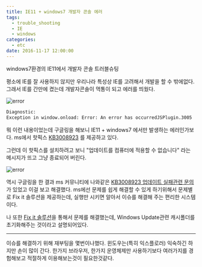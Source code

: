 ```yaml
---
title: IE11 + windows7 개발자 콘솔 에러
tags:
  - trouble_shooting
  - IE
  - windows
categories:
  - etc
date: 2016-11-17 12:00:00
---
```


windows7환경의 IE11에서 개발자 콘솔 트러블슈팅
<!-- more --> 

<style>
img{ margin: 0 auto; display: block;}
</style>

평소에 IE를 잘 사용하지 않지만 우리나라 특성상 IE를 고려해서 개발을 할 수 밖에없다. 그래서 IE를 간만에 켰는데
개발자콘솔이 먹통이 되고 에러를 띄웠다.

![error](/images/2016-11-17-explore-developer-console-issue/1.png)

``` sh
Diagnostic:
Exception in window.onload: Error: An error has occurredJSPlugin.3005
```

뭐 이런 내용이었는데 구글링을 해보니 IE11 + windows7 에서만 발생하는 에러인가보다.
ms에서 핫픽스 <a href="https://www.microsoft.com/ko-kr/download/details.aspx?id=45134" target="_blank">KB3008923</a> 를 제공하고 있다.

그런데 이 핫픽스를 설치하려고 보니 "업데이트를 컴퓨터에 적용할 수 없습니다" 라는 메시지가 뜨고 그냥 종료되어 버린다.

![error](/images/2016-11-17-explore-developer-console-issue/2.png)

역시 구글링을 한 결과 ms 커뮤니티에 나와같은 <a href="https://www.microsoft.com/ko-kr/download/details.aspx?id=45134" target="_blank">KB3008923 업데이트 실패관련 문의</a>가 있었고 이걸 보고 해결했다.
ms에선 문제를 쉽게 해결할 수 있게 하기위해서 문제별로 Fix it 솔루션을 제공하는데, 실행만 시키면 알아서 이슈를 해결해 주는 편리한 시스템이다. 

나 또한 <a href="http://go.microsoft.com/?linkid=9665683" target="_blank">Fix it 솔루션</a>을 통해서 문제를 해결했는데, Windows Update관련 캐시폴더를 초기화해주는 것이라고 설명되어있다.

-----
이슈를 해결하기 위해 재부팅을 몇번이나했다. 윈도우는(특히 익스플로러) 익숙하긴 하지만 손이 많이 간다. 한가지 브라우저, 한가지 운영체제만 사용하기보다 여러가지를 경험해보고 적절하게 이용해보는것이 필요한것같다.


